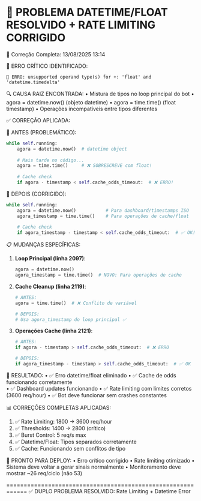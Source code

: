 🚀 PROBLEMA DATETIME/FLOAT RESOLVIDO + RATE LIMITING CORRIGIDO
============================================================
📅 Correção Completa: 13/08/2025 13:14

🚨 ERRO CRÍTICO IDENTIFICADO:
```
🚨 ERRO: unsupported operand type(s) for +: 'float' and 'datetime.timedelta'
```

🔍 CAUSA RAIZ ENCONTRADA:
• Mistura de tipos no loop principal do bot
• agora = datetime.now() (objeto datetime)
• agora = time.time() (float timestamp) 
• Operações incompatíveis entre tipos diferentes

✅ CORREÇÃO APLICADA:

🔧 ANTES (PROBLEMÁTICO):
```python
while self.running:
    agora = datetime.now()  # datetime object
    
    # Mais tarde no código...
    agora = time.time()     # ❌ SOBRESCREVE com float!
    
    # Cache check
    if agora - timestamp < self.cache_odds_timeout:  # ❌ ERRO!
```

🔧 DEPOIS (CORRIGIDO):
```python
while self.running:
    agora = datetime.now()           # Para dashboard/timestamps ISO
    agora_timestamp = time.time()    # Para operações de cache/float
    
    # Cache check
    if agora_timestamp - timestamp < self.cache_odds_timeout:  # ✅ OK!
```

📋 MUDANÇAS ESPECÍFICAS:

1. **Loop Principal (linha 2097)**:
   ```python
   agora = datetime.now()
   agora_timestamp = time.time()  # NOVO: Para operações de cache
   ```

2. **Cache Cleanup (linha 2119)**:
   ```python
   # ANTES:
   agora = time.time()  # ❌ Conflito de variável
   
   # DEPOIS:
   # Usa agora_timestamp do loop principal ✅
   ```

3. **Operações Cache (linha 2121)**:
   ```python
   # ANTES:
   if agora - timestamp > self.cache_odds_timeout:  # ❌ ERRO
   
   # DEPOIS:
   if agora_timestamp - timestamp > self.cache_odds_timeout:  # ✅ OK
   ```

🎯 RESULTADO:
• ✅ Erro datetime/float eliminado
• ✅ Cache de odds funcionando corretamente  
• ✅ Dashboard updates funcionando
• ✅ Rate limiting com limites corretos (3600 req/hour)
• ✅ Bot deve funcionar sem crashes constantes

📊 CORREÇÕES COMPLETAS APLICADAS:
1. ✅ Rate Limiting: 1800 → 3600 req/hour
2. ✅ Thresholds: 1400 → 2800 (crítico)
3. ✅ Burst Control: 5 req/s max
4. ✅ Datetime/Float: Tipos separados corretamente
5. ✅ Cache: Funcionando sem conflitos de tipo

🚀 PRONTO PARA DEPLOY:
• Erro crítico corrigido
• Rate limiting otimizado
• Sistema deve voltar a gerar sinais normalmente
• Monitoramento deve mostrar ~26 req/ciclo (não 53)

============================================================
✅ DUPLO PROBLEMA RESOLVIDO: Rate Limiting + Datetime Error
